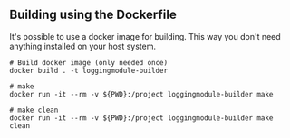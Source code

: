 ## Building using the Dockerfile

It's possible to use a docker image for building. This way you don't need anything installed on your host system.

```
# Build docker image (only needed once)
docker build . -t loggingmodule-builder

# make 
docker run -it --rm -v ${PWD}:/project loggingmodule-builder make

# make clean
docker run -it --rm -v ${PWD}:/project loggingmodule-builder make clean
```
